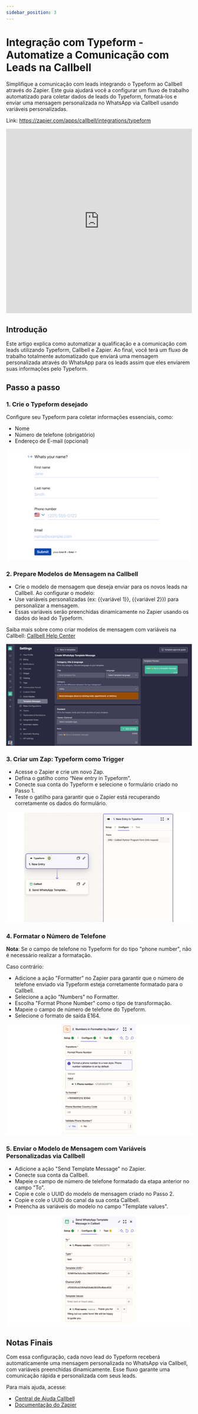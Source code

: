 ```yaml
---
sidebar_position: 3
---
```


# Integração com Typeform - Automatize a Comunicação com Leads na Callbell

Simplifique a comunicação com leads integrando o Typeform ao Callbell através do Zapier. Este guia ajudará você a configurar um fluxo de trabalho automatizado para coletar dados de leads do Typeform, formatá-los e enviar uma mensagem personalizada no WhatsApp via Callbell usando variáveis personalizadas.

Link: https://zapier.com/apps/callbell/integrations/typeform

<iframe width="100%" height="500" src="https://www.youtube.com/embed/E0I_WsKZsnU?si=R1kKWWz1Vl95aezT" title="Integração com Typeform - Automatize a Comunicação com Leads na Callbell" frameborder="0" allow="accelerometer; autoplay; clipboard-write; encrypted-media; gyroscope; picture-in-picture; web-share" referrerpolicy="strict-origin-when-cross-origin" allowfullscreen></iframe>

## Introdução

Este artigo explica como automatizar a qualificação e a comunicação com leads utilizando Typeform, Callbell e Zapier. Ao final, você terá um fluxo de trabalho totalmente automatizado que enviará uma mensagem personalizada através do WhatsApp para os leads assim que eles enviarem suas informações pelo Typeform.

## Passo a passo

### 1. **Crie o Typeform desejado**

Configure seu Typeform para coletar informações essenciais, como:

- Nome
- Número de telefone (obrigatório)
- Endereço de E-mail (opcional)

![create_desired_typeform](../../assets/create_desired_typeform.png)

### 2. **Prepare Modelos de Mensagem na Callbell**

- Crie o modelo de mensagem que deseja enviar para os novos leads na Callbell. Ao configurar o modelo:
- Use variáveis personalizadas (ex: {{variável 1}}, {{variável 2}}) para personalizar a mensagem.
- Essas variáveis serão preenchidas dinamicamente no Zapier usando os dados do lead do Typeform.

Saiba mais sobre como criar modelos de mensagem com variáveis na Callbell: [Callbell Help Center](https://callbellsupport.zendesk.com/hc/pt/articles/360007759237-O-que-s%C3%A3o-e-para-que-servem-os-modelos-de-mensagem)

![prepare_message_template](../../assets/prepare_message_template.png)

### 3. **Criar um Zap: Typeform como Trigger**

- Acesse o Zapier e crie um novo Zap.
- Defina o gatilho como “New entry in Typeform”.
- Conecte sua conta do Typeform e selecione o formulário criado no Passo 1.
- Teste o gatilho para garantir que o Zapier está recuperando corretamente os dados do formulário.

![create_zap](../../assets/create_zap.png)

### 4. **Formatar o Número de Telefone**

**Nota**: Se o campo de telefone no Typeform for do tipo "phone number", não é necessário realizar a formatação.

Caso contrário:

- Adicione a ação "Formatter" no Zapier para garantir que o número de telefone enviado via Typeform esteja corretamente formatado para o Callbell.
- Selecione a ação "Numbers" no Formatter.
- Escolha "Format Phone Number" como o tipo de transformação.
- Mapeie o campo de número de telefone do Typeform.
- Selecione o formato de saída E164.

![format_phone_number](../../assets/format_phone_number.png)

### 5. **Enviar o Modelo de Mensagem com Variáveis Personalizadas via Callbell**

- Adicione a ação "Send Template Message" no Zapier.
- Conecte sua conta da Callbell.
- Mapeie o campo de número de telefone formatado da etapa anterior no campo "To".
- Copie e cole o UUID do modelo de mensagem criado no Passo 2.
- Copie e cole o UUID do canal da sua conta Callbell.
- Preencha as variáveis do modelo no campo "Template values".

![send_template_message](../../assets/send_template_message.png)

## Notas Finais

Com essa configuração, cada novo lead do Typeform receberá automaticamente uma mensagem personalizada no WhatsApp via Callbell, com variáveis preenchidas dinamicamente. Esse fluxo garante uma comunicação rápida e personalizada com seus leads.

Para mais ajuda, acesse:

- [Central de Ajuda Callbell](https://callbellsupport.zendesk.com/hc/pt)
- [Documentação do Zapier](https://help.zapier.com/hc/en-us)
